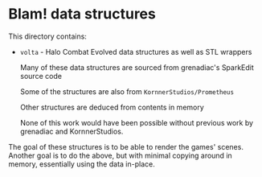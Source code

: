 # Blam! data structures

This directory contains:
 - `volta` - Halo Combat Evolved data structures as well as STL wrappers

    Many of these data structures are sourced from grenadiac's SparkEdit source code

    Some of the structures are also from `KornnerStudios/Prometheus`

    Other structures are deduced from contents in memory

    None of this work would have been possible without previous work
     by grenadiac and KornnerStudios.

The goal of these structures is to be able to render the games' scenes.
Another goal is to do the above, but with minimal copying around in memory, essentially using the data in-place.
